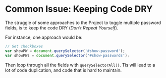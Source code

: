 # Common Issue: Keeping Code DRY

The struggle of some approaches to the Project to toggle multiple password fields, is to keep the code DRY (*Don't Repeat Yourself*).

For instance, one approach would be:
```javascript
// Get checkboxes
var showPW = document.querySelector('#show-password');
var showPWs = document.querySelector('#show-passwords');
```

Then loop through all the fields with `querySelectorAll()`. Tis will lead to a lot of code duplication, and code that is hard to maintain.

